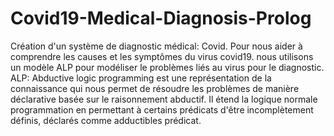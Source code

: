 # Covid19-Medical-Diagnosis-Prolog
Création d'un système de diagnostic médical: Covid. 
Pour nous aider à comprendre les causes et les symptômes du virus covid19. nous utilisons un modèle ALP pour modéliser le
problèmes liés au virus pour le diagnostic.
ALP: Abductive logic programming est une représentation de la connaissance qui nous permet de résoudre les
problèmes de manière déclarative basée sur le raisonnement abductif. Il étend la logique normale
programmation en permettant à certains prédicats d'être incomplètement définis, déclarés comme adductibles
prédicat.
